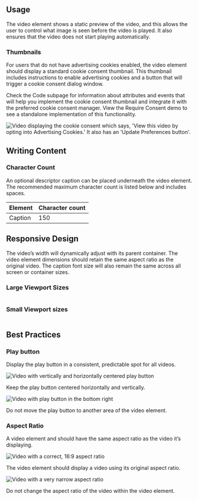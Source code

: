 ## Usage 

The video element shows a static preview of the video, and this allows the user to control what image is seen before the video is played. It also ensures that the video does not start playing automatically.

### Thumbnails

For users that do not have advertising cookies enabled, the video element should display a standard cookie consent thumbnail. This thumbnail includes instructions to enable advertising cookies and a button that will trigger a cookie consent dialog window.

Check the Code subpage for information about attributes and events that will help you implement the cookie consent thumbnail and integrate it with the preferred cookie consent manager. View the Require Consent demo to see a standalone implementation of this functionality.

<uxdot-example width-adjustment="555px">
  <img src="{{ '../video-require-consent.svg' | url }}" alt="Video displaying the cookie consent which says, 'View this video by opting into Advertising Cookies.' It also has an 'Update Preferences button'.">
</uxdot-example>

## Writing Content

### Character Count

An optional descriptor caption can be placed underneath the video element. The recommended maximum character count is listed below and includes spaces.

<rh-table>
  <table>
    <thead>
      <tr>
        <th scope="col" data-label="Element">Element</th>
        <th scope="col" data-label="Character count">Character count</th>
      </tr>
    </thead>
    <tbody>
        <tr>
          <td data-label="Element">Caption</td>
          <td data-label="Character count">150</td>
        </tr>
    </tbody>
  </table>
</rh-table>

## Responsive Design

The video’s width will dynamically adjust with its parent container. The video element dimensions should retain the same aspect ratio as the original video. The caption font size will also remain the same across all screen or container sizes.

### Large Viewport Sizes

<img src="#" alt="">

### Small Viewport sizes

<img src="#" alt="">

## Best Practices

### Play button

Display the play button in a consistent, predictable spot for all videos.

<div class="grid xs-two-columns">
  <uxdot-best-practice do>
    <uxdot-example color-palette="lightest" width-adjustment="420px" slot="image">
      <img src="{{ '../guidelines-best-practice-1-do.svg' | url }}" alt="Video with vertically and horizontally centered play button">
    </uxdot-example>
    <p>Keep the play button centered horizontally and vertically.</p>
  </uxdot-best-practice>

  <uxdot-best-practice dont>
    <uxdot-example color-palette="lightest" width-adjustment="420px" slot="image">
      <img src="{{ '../guidelines-best-practice-1-dont.svg' | url }}" alt="Video with play button in the bottom right">
    </uxdot-example>
    <p>Do not move the play button to another area of the video element.</p>
  </uxdot-best-practice>
</div>


### Aspect Ratio

A video element and should have the same aspect ratio as the video it’s displaying.

<div class="grid xs-two-columns">
  <uxdot-best-practice do>
    <uxdot-example color-palette="lightest" width-adjustment="420px" slot="image">
      <img src="{{ '../guidelines-best-practice-2-do.svg' | url }}" alt="Video with a correct, 16:9 aspect ratio">
    </uxdot-example>
    <p>The video element should display a video using its original aspect ratio.</p>
  </uxdot-best-practice>

  <uxdot-best-practice dont>
    <uxdot-example color-palette="lightest" width-adjustment="420px" slot="image">
      <img src="{{ '../guidelines-best-practice-2-dont.svg' | url }}" alt="Video with a very narrow aspect ratio">
    </uxdot-example>
    <p>Do not change the aspect ratio of the video within the video element.</p>
  </uxdot-best-practice>
</div>
